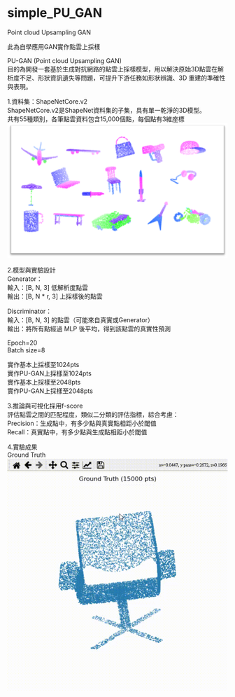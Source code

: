 # simple_PU_GAN
Point cloud Upsampling GAN

此為自學應用GAN實作點雲上採樣

PU-GAN (Point cloud Upsampling GAN)
<br>
目的為開發一套基於生成對抗網路的點雲上採樣模型，用以解決原始3D點雲在解析度不足、形狀資訊遺失等問題，可提升下游任務如形狀辨識、3D 重建的準確性與表現。
<br>

1.資料集：ShapeNetCore.v2
<br>
ShapeNetCore.v2是ShapeNet資料集的子集，具有單一乾淨的3D模型。
<br>
共有55種類別，各筆點雲資料包含15,000個點，每個點有3維座標
<br>
![image](https://github.com/YanWu6213/simple_PU_GAN/blob/main/imgs/1.png)


2.模型與實驗設計<br>
Generator：<br>
輸入：[B, N, 3] 低解析度點雲 <br>
輸出：[B, N * r, 3] 上採樣後的點雲<br>

Discriminator：<br>
輸入：[B, N, 3] 的點雲（可能來自真實或Generator） <br>
輸出：將所有點經過 MLP 後平均，得到該點雲的真實性預測<br>

Epoch=20<br>
Batch size=8<br>

實作基本上採樣至1024pts<br>
實作PU-GAN上採樣至1024pts<br>
實作基本上採樣至2048pts<br>
實作PU-GAN上採樣至2048pts<br>

3.推論與可視化採用f-score <br>
評估點雲之間的匹配程度，類似二分類的評估指標，綜合考慮： <br>
Precision：生成點中，有多少點與真實點相距小於閾值 <br>
Recall：真實點中，有多少點與生成點相距小於閾值 <br>

4.實驗成果<br>
Ground Truth<br>
![image](https://github.com/YanWu6213/simple_PU_GAN/blob/main/imgs/GT.gif)




